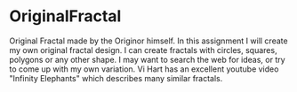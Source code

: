 # OriginalFractal
Original Fractal made by the Originor himself.
In this assignment I will create my own original fractal design. I can create fractals with circles, squares, polygons or any other shape. I may want to search the web for ideas, or try to come up with my own variation. Vi Hart has an excellent youtube video "Infinity Elephants" which describes many similar fractals. 
